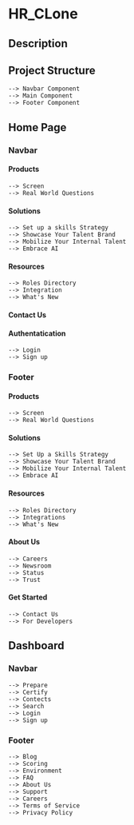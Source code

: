 # HR_CLone

## Description

## Project Structure
    --> Navbar Component
    --> Main Component
    --> Footer Component

## Home Page

### Navbar

#### Products 
    --> Screen
    --> Real World Questions

#### Solutions
    --> Set up a skills Strategy
    --> Showcase Your Talent Brand
    --> Mobilize Your Internal Talent
    --> Embrace AI

#### Resources
    --> Roles Directory
    --> Integration
    --> What's New

#### Contact Us

#### Authentatication
    --> Login
    --> Sign up

### Footer

#### Products
    --> Screen
    --> Real World Questions

#### Solutions
    --> Set Up a Skills Strategy
    --> Showcase Your Talent Brand
    --> Mobilize Your Internal Talent
    --> Embrace AI

#### Resources
    --> Roles Directory
    --> Integrations
    --> What's New

#### About Us
    --> Careers
    --> Newsroom
    --> Status
    --> Trust

#### Get Started
    --> Contact Us
    --> For Developers

## Dashboard

### Navbar 
    --> Prepare
    --> Certify
    --> Contects
    --> Search
    --> Login
    --> Sign up

### Footer
    --> Blog
    --> Scoring
    --> Environment
    --> FAQ
    --> About Us
    --> Support
    --> Careers
    --> Terms of Service
    --> Privacy Policy
